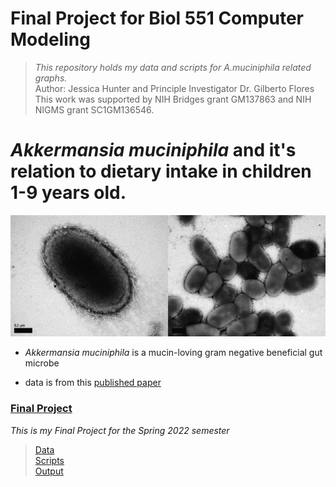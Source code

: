 # Final Project for Biol 551 Computer Modeling

>_This repository holds my data and scripts for _A.muciniphila_ related graphs._  
>Author: Jessica Hunter and Principle Investigator
Dr. Gilberto Flores  
>This work was supported by NIH Bridges grant GM137863 and NIH NIGMS grant SC1GM136546.   


# _Akkermansia muciniphila_ and it's relation to dietary intake in children 1-9 years old.

![Amuc pic](https://raw.githubusercontent.com/Biol551-CSUN/Hunter/main/finalproject/data/EMamuc.png
)

* _Akkermansia muciniphila_ is a mucin-loving gram negative beneficial gut microbe

* data is from this [published paper](https://doi.org/10.1016/j.jand.2019.07.024)

   
### [Final Project](https://github.com/Biol551-CSUN/Hunter/tree/main/finalproject)  
   _This is my Final Project for the Spring 2022 semester_  
 >  [Data](https://github.com/Biol551-CSUN/Hunter/tree/main/finalproject/data)  
   [Scripts](https://github.com/Biol551-CSUN/Hunter/tree/main/finalproject/scripts)  
   [Output](https://github.com/Biol551-CSUN/Hunter/tree/main/finalproject/output)  
   



